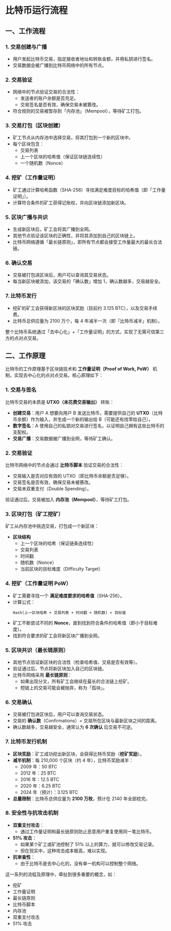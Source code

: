 # 比特币运行流程

## 一、工作流程

### **1. 交易创建与广播**
- 用户发起比特币交易，指定接收者地址和转账金额，并用私钥进行签名。
- 交易数据会被广播到比特币网络中的所有节点。

### **2. 交易验证**
- 网络中的节点验证交易的合法性：
  - 发送者的账户余额是否充足。
  - 交易签名是否有效，确保交易未被篡改。
- 符合规则的交易被暂存到「内存池」（Mempool），等待矿工打包。

### **3. 交易打包（区块创建）**
- 矿工节点从内存池中选择交易，将其打包到一个新的区块中。
- 每个区块包含：
  - 交易列表
  - 上一个区块的哈希值（保证区块链连续性）
  - 一个随机数（Nonce）

### **4. 挖矿（工作量证明）**
- 矿工通过计算哈希函数（SHA-256）寻找满足难度目标的哈希值（即「工作量证明」）。
- 计算符合条件的矿工获得记账权，并向区块链添加新区块。

### **5. 区块广播与共识**
- 生成新区块后，矿工会将其广播到全网。
- 其他节点验证该区块的正确性，并将其添加到自己的区块链上。
- 比特币网络遵循「最长链原则」，即所有节点都会接受工作量最大的最长合法链。

### **6. 确认交易**
- 交易被打包进区块后，用户可以查询其交易状态。
- 每当新区块被添加，该交易的「确认数」增加 1，确认数越多，交易越安全。

### **7. 比特币发行**
- 挖矿的矿工会获得新区块的区块奖励（目前约 3.125 BTC），以及交易手续费。
- 比特币总供应量为 2100 万个，每 4 年减半一次（即「比特币减半」机制）。

整个比特币系统通过「去中心化」+「工作量证明」的方式，实现了无需可信第三方的点对点交易。



## 二、工作原理
比特币的工作原理基于区块链技术和 **工作量证明（Proof of Work, PoW）** 机制，实现去中心化的点对点交易。核心原理如下：


### **1. 交易与签名**
比特币交易的本质是 **UTXO（未花费交易输出）** 转账：
- **创建交易**：用户 A 想要向用户 B 发送比特币，需要提供自己的 **UTXO**（比特币余额）作为输入，并生成一个新的输出给 B（可能还有找零给自己）。
- **数字签名**：A 使用自己的私钥对交易进行签名，以证明自己拥有这些比特币的支配权。
- **交易广播**：交易数据被广播到全网，等待矿工确认。


### **2. 交易验证**
比特币网络中的节点会通过 **比特币脚本** 验证交易的合法性：
- 交易输入是否对应有效的 UTXO（即比特币余额是否足够）。
- 交易签名是否有效，确保交易未被篡改。
- 交易未双重支付（Double Spending）。

验证通过后，交易被加入 **内存池（Mempool）**，等待矿工打包。


### **3. 区块打包（矿工挖矿）**
矿工从内存池中挑选交易，打包成一个新区块：
- **区块结构**
  - 上一个区块的哈希（保证链条连续性）
  - 交易列表
  - 时间戳
  - 随机数（Nonce）
  - 当前区块的目标难度（Difficulty Target）


### **4. 挖矿（工作量证明 PoW）**
- 矿工需要寻找一个 **满足难度要求的哈希值**（SHA-256）。
- 计算公式：  
  ```
  Hash(上一区块哈希 + 交易列表 + 时间戳 + 随机数) < 目标值
  ```
- 矿工不断尝试不同的 **Nonce**，直到找到符合条件的哈希值（即小于目标难度）。
- 找到符合要求的矿工会将新区块广播到全网。

### **5. 区块共识（最长链原则）**
- 其他节点验证新区块的合法性（检查哈希值、交易是否有效等）。
- 验证通过后，节点将新区块加入自己的区块链。
- 比特币网络采用 **最长链原则**：
  - 如果出现分叉，所有矿工会继续在最长的合法链上挖矿。
  - 短链上的交易可能会被抛弃，称为「孤块」。


### **6. 交易确认**
- 交易被打包进区块后，用户可以查询交易状态。
- 交易的 **确认数**（Confirmations）= 交易所在区块与最新区块之间的距离。
- 确认数越多，交易越安全，通常认为 **6 次确认** 后交易不可逆。


### **7. 比特币发行机制**
- **区块奖励**：矿工成功挖出新区块，会获得比特币奖励（**挖矿奖励**）。
- **减半机制**：每 210,000 个区块（约 4 年），比特币奖励减半：
  - 2009 年：50 BTC
  - 2012 年：25 BTC
  - 2016 年：12.5 BTC
  - 2020 年：6.25 BTC
  - 2024 年（预计）：3.125 BTC
- **总量限制**：比特币总供应量为 **2100 万枚**，预计在 2140 年全部挖完。


### **8. 安全性与抗攻击机制**
- **双重支付攻击**：
  - 通过工作量证明和最长链原则防止恶意用户重复使用同一笔比特币。
- **51% 攻击**：
  - 如果某个矿工或矿池控制了 51% 以上的算力，就可以修改交易记录。
  - 但在现实中，这种攻击成本极高，难以实现。
- **抗审查性**：
  - 由于比特币是去中心化的，没有单一机构可以控制整个网络。



这一系列的流程及原理中，牵扯到很多重要的概念，如：
- 挖矿
- 工作量证明
- 最长链原则
- 比特币脚本
- 内存池
- 双重支付攻击
- 51% 攻击